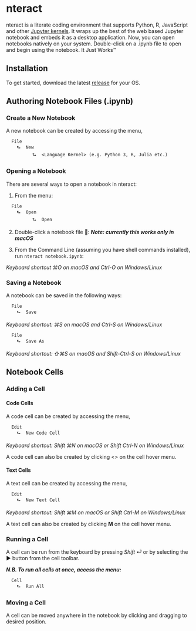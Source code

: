 # nteract

nteract is a literate coding environment that supports Python, R, JavaScript and other [Jupyter kernels](https://github.com/ipython/ipython/wiki/IPython-kernels-for-other-languages). It wraps up the best of the web based Jupyter notebook and embeds it as a desktop application. Now, you can open notebooks natively on your system. Double-click on a .ipynb file to open and begin using the notebook. It Just Works™


## Installation
To get started, download the latest [release](https://github.com/nteract/nteract/releases) for your OS.

## Authoring Notebook Files (.ipynb)

### Create a New Notebook
A new notebook can be created by accessing the menu,
```
  File
    ⮑  New
          ⮑  <Language Kernel> (e.g. Python 3, R, Julia etc.)
```
### Opening a Notebook
There are several ways to open a notebook in nteract:

1. From the menu:
```
  File
    ⮑  Open
          ⮑  Open
```
2. Double-click a notebook file :tada::  ***Note: currently this works only in macOS***

3. From the Command Line (assuming you have shell commands installed), run `nteract notebook.ipynb`:

*Keyboard shortcut ⌘O on macOS and Ctrl-O on Windows/Linux*

### Saving a Notebook

A notebook can be saved in the following ways:

```
  File
    ⮑  Save
```

*Keyboard shortcut: ⌘S on macOS and Ctrl-S on Windows/Linux*

```
  File
    ⮑  Save As
```

*Keyboard shortcut: ⇧⌘S on macOS and Shift-Ctrl-S on Windows/Linux*

## Notebook Cells

### Adding a Cell

#### Code Cells
A code cell can be created by accessing the menu,

```
  Edit
    ⮑  New Code Cell
```

*Keyboard shortcut: Shift ⌘N on macOS or Shift Ctrl-N on Windows/Linux*

A code cell can also be created by clicking <> on the cell hover menu.

#### Text Cells
A text cell can be created by accessing the menu,

```
  Edit
    ⮑  New Text Cell
```

*Keyboard shortcut: Shift ⌘M on macOS or Shift Ctrl-M on Windows/Linux*

A text cell can also be created by clicking **M** on the cell hover menu.

### Running a Cell
A cell can be run from the keyboard by pressing *Shift ⏎* or by selecting the ▶︎ button from the cell toolbar.

***N.B. To run all cells at once, access the menu:***

```
  Cell
    ⮑  Run All
```


### Moving a Cell

A cell can be moved anywhere in the notebook by clicking and dragging to desired position.
